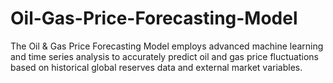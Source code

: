 # Oil-Gas-Price-Forecasting-Model
The Oil &amp; Gas Price Forecasting Model employs advanced machine learning and time series analysis to accurately predict oil and gas price fluctuations based on historical global reserves data and external market variables. 
